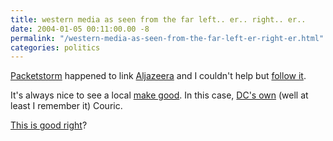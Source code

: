```yaml
---
title: western media as seen from the far left.. er.. right.. er..
date: 2004-01-05 00:11:00.00 -8
permalink: "/western-media-as-seen-from-the-far-left-er-right-er.html"
categories: politics
---
```

[Packetstorm](http://packetstormsecurity.nl/) happened to link [Aljazeera](http://english.aljazeera.net/NR/exeres/E78B0D76-6711-4CB1-979D-80D5499358B6.htm) and I couldn't help but [follow it](/000383.php#000372).

It's always nice to see a local [make good](/000496.php). In this case, [DC's own](http://www.msnbc.com/onair/bios/k_couric.asp) (well at least I remember it) Couric.

[This is good right](http://english.aljazeera.net/NR/exeres/E78B0D76-6711-4CB1-979D-80D5499358B6.htm)?
